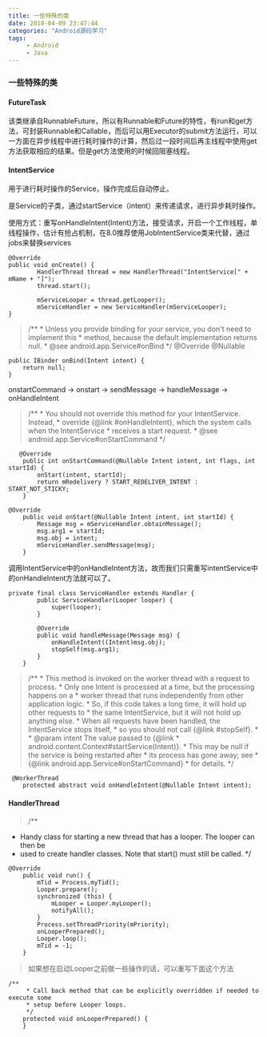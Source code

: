 ```yaml
---
title: 一些特殊的类
date: 2018-04-09 23:47:44
categories: "Android源码学习"
tags:
     - Android
     - Java
---
```



### 一些特殊的类

#### FutureTask

该类继承自RunnableFuture，所以有Runnable和Future的特性，有run和get方法，可封装Runnable和Callable，而后可以用Executor的submit方法运行，可以一方面在异步线程中进行耗时操作的计算，然后过一段时间后再主线程中使用get方法获取相应的结果。但是get方法使用的时候回阻塞线程。


#### IntentService

用于进行耗时操作的Service，操作完成后自动停止。

是Service的子类，通过startService（intent）来传递请求，进行异步耗时操作。

使用方式：重写onHandleIntent(Intent)方法，接受请求，开启一个工作线程，单线程操作，估计有抢占机制，在8.0推荐使用JobIntentService类来代替，通过jobs来替换services

```
@Override
public void onCreate() {
		HandlerThread thread = new HandlerThread("IntentService[" + mName + "]");
		thread.start();
		
		mServiceLooper = thread.getLooper();
		mServiceHandler = new ServiceHandler(mServiceLooper);
}
```


> /**
     * Unless you provide binding for your service, you don't need to implement this
     * method, because the default implementation returns null.
     * @see android.app.Service#onBind
     */
    @Override
    @Nullable
```
public IBinder onBind(Intent intent) {
    return null;
}
```



onstartCommand -> onstart -> sendMessage -> handleMessage -> onHandleIntent

> /**
     * You should not override this method for your IntentService. Instead,
     * override {@link #onHandleIntent}, which the system calls when the IntentService
     * receives a start request.
     * @see android.app.Service#onStartCommand
     */
 

```
   @Override
    public int onStartCommand(@Nullable Intent intent, int flags, int startId) {
        onStart(intent, startId);
        return mRedelivery ? START_REDELIVER_INTENT : START_NOT_STICKY;
    }
```

```
@Override
    public void onStart(@Nullable Intent intent, int startId) {
        Message msg = mServiceHandler.obtainMessage();
        msg.arg1 = startId;
        msg.obj = intent;
        mServiceHandler.sendMessage(msg);
    }
```

调用IntentService中的onHandleIntent方法，故而我们只需重写intentService中的onHandleIntent方法就可以了。
```
private final class ServiceHandler extends Handler {
        public ServiceHandler(Looper looper) {
            super(looper);
        }

        @Override
        public void handleMessage(Message msg) {
            onHandleIntent((Intent)msg.obj);
            stopSelf(msg.arg1);
        }
    }
```

> /**
     * This method is invoked on the worker thread with a request to process.
     * Only one Intent is processed at a time, but the processing happens on a
     * worker thread that runs independently from other application logic.
     * So, if this code takes a long time, it will hold up other requests to
     * the same IntentService, but it will not hold up anything else.
     * When all requests have been handled, the IntentService stops itself,
     * so you should not call {@link #stopSelf}.
     *
     * @param intent The value passed to {@link
     *               android.content.Context#startService(Intent)}.
     *               This may be null if the service is being restarted after
     *               its process has gone away; see
     *               {@link android.app.Service#onStartCommand}
     *               for details.
     */
   

```
 @WorkerThread
    protected abstract void onHandleIntent(@Nullable Intent intent);
```

#### HandlerThread

> /**
 * Handy class for starting a new thread that has a looper. The looper can then be 
 * used to create handler classes. Note that start() must still be called.
 */

```
@Override
    public void run() {
        mTid = Process.myTid();
        Looper.prepare();
        synchronized (this) {
            mLooper = Looper.myLooper();
            notifyAll();
        }
        Process.setThreadPriority(mPriority);
        onLooperPrepared();
        Looper.loop();
        mTid = -1;
    }
```

> 如果想在启动Looper之前做一些操作的话，可以重写下面这个方法

```
/**
     * Call back method that can be explicitly overridden if needed to execute some
     * setup before Looper loops.
     */
    protected void onLooperPrepared() {
    }
```


